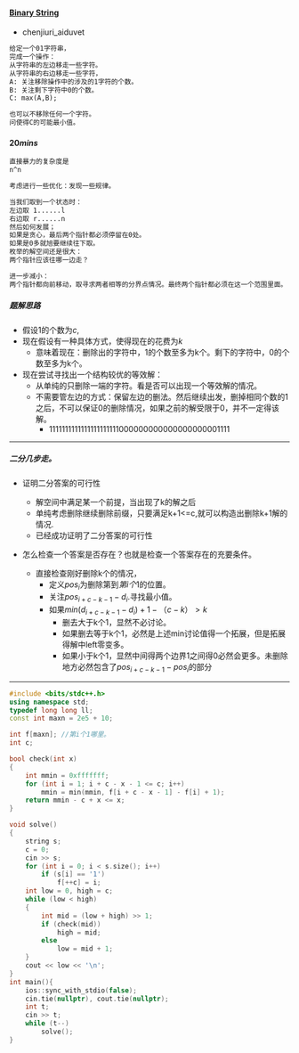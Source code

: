 #### [Binary String](https://codeforces.com/problemset/problem/1680/C)

- chenjiuri_aiduvet

```txt
给定一个01字符串，
完成一个操作：
从字符串的左边移走一些字符。
从字符串的右边移走一些字符，
A: 关注移除操作中的涉及的1字符的个数。
B: 关注剩下字符中0的个数。
C: max(A,B);

也可以不移除任何一个字符。
问使得C的可能最小值。
```

#### $20mins$

```txt
直接暴力的复杂度是
n^n

考虑进行一些优化：发现一些规律。

当我们取到一个状态时：
左边取 1......l
右边取 r......n
然后如何发展；
如果是贪心，最后两个指针都必须停留在0处。
如果是0多就旭要继续往下取。
枚举的解空间还是很大：
两个指针应该往哪一边走？

进一步减小：
两个指针都向前移动，取寻求两者相等的分界点情况。最终两个指针都必须在这一个范围里面。
```

##### 题解思路

- 假设$1$的个数为$c$,
- 现在假设有一种具体方式，使得现在的花费为$k$
  - 意味着现在：删除出的字符中，1的个数至多为k个。剩下的字符中，0的个数至多为k个。
- 现在尝试寻找出一个结构较优的等效解：
  - 从单纯的只删除一端的字符。看是否可以出现一个等效解的情况。
  - 不需要管左边的方式：保留左边的删法。然后继续出发，删掉相同个数的1之后，不可以保证0的删除情况，如果之前的解受限于0，并不一定得该解。
    - $1111111111111111111111000000000000000000001111$

-------

##### 二分几步走。

- 证明二分答案的可行性
  - 解空间中满足某一个前提，当出现了k的解之后
  - 单纯考虑删除继续删除前缀，只要满足k+1<=c,就可以构造出删除k+1解的情况.
  - 已经成功证明了二分答案的可行性

- 怎么检查一个答案是否存在？也就是检查一个答案存在的充要条件。
  - 直接检查刚好删除k个的情况，
    - 定义$pos_i$为删除第到$第i个1$的位置。
    - 关注$pos_{i+c-k-1}-d_{i}$.寻找最小值。
    - 如果$min(d_{i+c-k-1}-d_{i})+1-（c-k）>k$
      - 删去大于k个1，显然不必讨论。
      - 如果删去等于k个1，必然是上述min讨论值得一个拓展，但是拓展得解中left零变多。
      - 如果小于k个1，显然中间得两个边界1之间得0必然会更多。未删除地方必然包含了$pos_{i+c-k-1}-pos_i$的部分

------

```cpp
#include <bits/stdc++.h>
using namespace std;
typedef long long ll;
const int maxn = 2e5 + 10;

int f[maxn]; //第i个1哪里。
int c;

bool check(int x)
{
    int mmin = 0xfffffff;
    for (int i = 1; i + c - x - 1 <= c; i++)
        mmin = min(mmin, f[i + c - x - 1] - f[i] + 1);
    return mmin - c + x <= x;
}

void solve()
{
    string s;
    c = 0;
    cin >> s;
    for (int i = 0; i < s.size(); i++)
        if (s[i] == '1')
            f[++c] = i;
    int low = 0, high = c;
    while (low < high)
    {
        int mid = (low + high) >> 1;
        if (check(mid))
            high = mid;
        else
            low = mid + 1;
    }
    cout << low << '\n';
}
int main(){
    ios::sync_with_stdio(false);
    cin.tie(nullptr), cout.tie(nullptr);
    int t;
    cin >> t;
    while (t--)
        solve();
}
```



